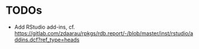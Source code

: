 # TODOs

-   Add RStudio add-ins, cf. <https://gitlab.com/zdaarau/rpkgs/rdb.report/-/blob/master/inst/rstudio/addins.dcf?ref_type=heads>
